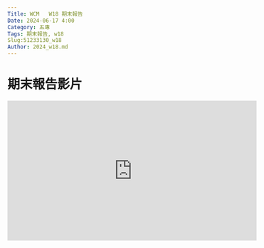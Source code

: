 ```yaml
---
Title: WCM   W18 期末報告
Date: 2024-06-17 4:00
Category: 五專
Tags: 期末報告, w18
Slug:51233130_w18
Author: 2024_w18.md
---
```


 # 期末報告影片
 <iframe width="560" height="315" src="https://www.youtube.com/embed/IcLLViHb8WM?si=qGiAXOLBsYAAvbWm" title="YouTube video player" frameborder="0" allow="accelerometer; autoplay; clipboard-write; encrypted-media; gyroscope; picture-in-picture; web-share" referrerpolicy="strict-origin-when-cross-origin" allowfullscreen></iframe>